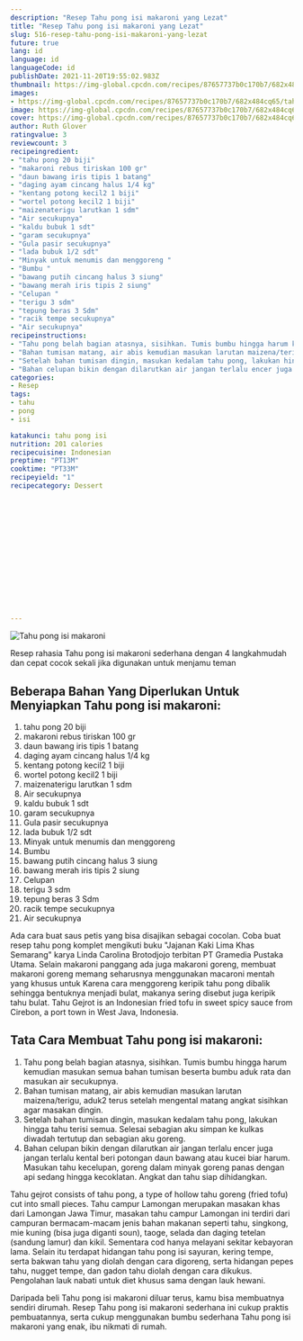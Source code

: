 ```yaml
---
description: "Resep Tahu pong isi makaroni yang Lezat"
title: "Resep Tahu pong isi makaroni yang Lezat"
slug: 516-resep-tahu-pong-isi-makaroni-yang-lezat
future: true
lang: id
language: id
languageCode: id
publishDate: 2021-11-20T19:55:02.983Z 
thumbnail: https://img-global.cpcdn.com/recipes/87657737b0c170b7/682x484cq65/tahu-pong-isi-makaroni-foto-resep-utama.webp
images:
- https://img-global.cpcdn.com/recipes/87657737b0c170b7/682x484cq65/tahu-pong-isi-makaroni-foto-resep-utama.webp
image: https://img-global.cpcdn.com/recipes/87657737b0c170b7/682x484cq65/tahu-pong-isi-makaroni-foto-resep-utama.webp
cover: https://img-global.cpcdn.com/recipes/87657737b0c170b7/682x484cq65/tahu-pong-isi-makaroni-foto-resep-utama.webp
author: Ruth Glover
ratingvalue: 3
reviewcount: 3
recipeingredient:
- "tahu pong 20 biji"
- "makaroni rebus tiriskan 100 gr"
- "daun bawang iris tipis 1 batang"
- "daging ayam cincang halus 1/4 kg"
- "kentang potong kecil2 1 biji"
- "wortel potong kecil2 1 biji"
- "maizenaterigu larutkan 1 sdm"
- "Air secukupnya"
- "kaldu bubuk 1 sdt"
- "garam secukupnya"
- "Gula pasir secukupnya"
- "lada bubuk 1/2 sdt"
- "Minyak untuk menumis dan menggoreng "
- "Bumbu "
- "bawang putih cincang halus 3 siung"
- "bawang merah iris tipis 2 siung"
- "Celupan "
- "terigu 3 sdm"
- "tepung beras 3 Sdm"
- "racik tempe secukupnya"
- "Air secukupnya"
recipeinstructions:
- "Tahu pong belah bagian atasnya, sisihkan. Tumis bumbu hingga harum kemudian masukan semua bahan tumisan beserta bumbu aduk rata dan masukan air secukupnya."
- "Bahan tumisan matang, air abis kemudian masukan larutan maizena/terigu, aduk2 terus setelah mengental matang angkat sisihkan agar masakan dingin."
- "Setelah bahan tumisan dingin, masukan kedalam tahu pong, lakukan hingga tahu terisi semua. Selesai sebagian aku simpan ke kulkas diwadah tertutup dan sebagian aku goreng."
- "Bahan celupan bikin dengan dilarutkan air jangan terlalu encer juga jangan terlalu kental beri potongan daun bawang atau kucei biar harum. Masukan tahu kecelupan, goreng dalam minyak goreng panas dengan api sedang hingga kecoklatan. Angkat dan tahu siap dihidangkan."
categories:
- Resep
tags:
- tahu
- pong
- isi

katakunci: tahu pong isi 
nutrition: 201 calories
recipecuisine: Indonesian
preptime: "PT13M"
cooktime: "PT33M"
recipeyield: "1"
recipecategory: Dessert


     
    
    
    
    
    
    
    
    
    
    
      
    
---
```



![Tahu pong isi makaroni](https://img-global.cpcdn.com/recipes/87657737b0c170b7/682x484cq65/tahu-pong-isi-makaroni-foto-resep-utama.webp)

Resep rahasia Tahu pong isi makaroni  sederhana dengan 4 langkahmudah dan cepat cocok sekali jika digunakan untuk menjamu teman

<!--inarticleads1-->

## Beberapa Bahan Yang Diperlukan Untuk Menyiapkan Tahu pong isi makaroni:

1. tahu pong 20 biji
1. makaroni rebus tiriskan 100 gr
1. daun bawang iris tipis 1 batang
1. daging ayam cincang halus 1/4 kg
1. kentang potong kecil2 1 biji
1. wortel potong kecil2 1 biji
1. maizenaterigu larutkan 1 sdm
1. Air secukupnya
1. kaldu bubuk 1 sdt
1. garam secukupnya
1. Gula pasir secukupnya
1. lada bubuk 1/2 sdt
1. Minyak untuk menumis dan menggoreng 
1. Bumbu 
1. bawang putih cincang halus 3 siung
1. bawang merah iris tipis 2 siung
1. Celupan 
1. terigu 3 sdm
1. tepung beras 3 Sdm
1. racik tempe secukupnya
1. Air secukupnya

Ada cara buat saus petis yang bisa disajikan sebagai cocolan. Coba buat resep tahu pong komplet mengikuti buku &#34;Jajanan Kaki Lima Khas Semarang&#34; karya Linda Carolina Brotodjojo terbitan PT Gramedia Pustaka Utama. Selain makaroni panggang ada juga makaroni goreng, membuat makaroni goreng memang seharusnya menggunakan macaroni mentah yang khusus untuk Karena cara menggoreng keripik tahu pong dibalik sehingga bentuknya menjadi bulat, makanya sering disebut juga keripik tahu bulat. Tahu Gejrot is an Indonesian fried tofu in sweet spicy sauce from Cirebon, a port town in West Java, Indonesia. 

<!--inarticleads2-->

## Tata Cara Membuat Tahu pong isi makaroni:

1. Tahu pong belah bagian atasnya, sisihkan. Tumis bumbu hingga harum kemudian masukan semua bahan tumisan beserta bumbu aduk rata dan masukan air secukupnya.
1. Bahan tumisan matang, air abis kemudian masukan larutan maizena/terigu, aduk2 terus setelah mengental matang angkat sisihkan agar masakan dingin.
1. Setelah bahan tumisan dingin, masukan kedalam tahu pong, lakukan hingga tahu terisi semua. Selesai sebagian aku simpan ke kulkas diwadah tertutup dan sebagian aku goreng.
1. Bahan celupan bikin dengan dilarutkan air jangan terlalu encer juga jangan terlalu kental beri potongan daun bawang atau kucei biar harum. Masukan tahu kecelupan, goreng dalam minyak goreng panas dengan api sedang hingga kecoklatan. Angkat dan tahu siap dihidangkan.


Tahu gejrot consists of tahu pong, a type of hollow tahu goreng (fried tofu) cut into small pieces. Tahu campur Lamongan merupakan masakan khas dari Lamongan Jawa Timur, masakan tahu campur Lamongan ini terdiri dari campuran bermacam-macam jenis bahan makanan seperti tahu, singkong, mie kuning (bisa juga diganti soun), taoge, selada dan daging tetelan (sandung lamur) dan kikil. Sementara cod hanya melayani sekitar kebayoran lama. Selain itu terdapat hidangan tahu pong isi sayuran, kering tempe, serta bakwan tahu yang diolah dengan cara digoreng, serta hidangan pepes tahu, nugget tempe, dan gadon tahu diolah dengan cara dikukus. Pengolahan lauk nabati untuk diet khusus sama dengan lauk hewani. 

Daripada   beli  Tahu pong isi makaroni  diluar terus, kamu  bisa membuatnya sendiri dirumah. Resep  Tahu pong isi makaroni  sederhana ini cukup praktis pembuatannya, serta cukup menggunakan bumbu sederhana  Tahu pong isi makaroni  yang enak, ibu nikmati di rumah.
